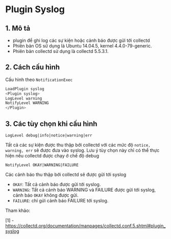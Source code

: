 # Plugin Syslog


## 1. Mô tả

- plugin để ghi log các sự kiện hoặc cảnh báo được gửi tới collectd
- Phiên bản OS sử dụng là Ubuntu 14.04.5, kernel 4.4.0-79-generic.
- Phiên bản collectd sử dụng là collectd 5.5.3.1.

## 2. Cách cấu hình

Cấu hình theo `NotificationExec`

```sh
LoadPlugin syslog
<Plugin syslog>
LogLevel warning
NotifyLevel WARNING
</Plugin>

```
## 3. Các tùy chọn khi cấu hình
`LogLevel debug|info|notice|warning|err`

Tất cả các sự kiện được thu thập bởi collectd với các mức độ `notice, warning, err` sẽ được đưa vào syslog. Lưu ý tùy chọn này chỉ có thể thực hiện nếu collectd được chạy ở chế độ debug

`NotifyLevel OKAY|WARNING|FAILURE`

Các cảnh báo thu thập bới collectd sẽ được gửi tới syslog
- `OKAY`: Tất cả cảnh báo được gửi tới syslog.
- `WARNING`: Tất cả cảnh báo WARNING và FAILURE được gửi tới syslog, cảnh báo `OKAY` không được gửi.
- `FAILURE`: chỉ gửi cảnh báo FAILURE tới syslog.


Tham khảo:

[1] - https://collectd.org/documentation/manpages/collectd.conf.5.shtml#plugin_syslog
